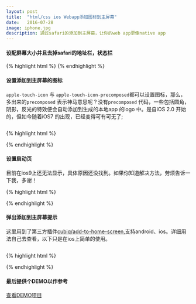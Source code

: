 ```yaml
---
layout: post
title:  "html/css ios Webapp添加图标到主屏幕"
date:   2016-07-28
image: iphone.jpg
description: 通过safari的添加到主屏幕，让你的web app更像native app
---
```


#### 设配屏幕大小并且去掉safari的地址栏，状态栏
{% highlight html %}
<meta name="viewport" content="width=device-width,
		initial-scale=1,maximum-scale=1,user-scalable=no">
<meta name="apple-mobile-web-app-capable" content="yes">
<meta name="apple-mobile-web-app-status-bar-style" content="black">
<meta name="format-detection" content="telephone=no">
{% endhighlight %}


#### 设置添加到主屏幕的图标
`apple-touch-icon` 与 `apple-touch-icon-precomposed`都可以设置图标，那么，多出来的`precomposed` 表示神马意思呢？没有`precomposed` 代码，一些包括圆角，阴影，反光的特效便会自动添加到生成的本地app 的logo 中。是自iOS 2.0 开始的，但如今随着iOS7 的出现，已经变得可有可无了;

<img src="{{ '/assets/img/posts/homescreen-icon.jpg' | prepend: site.baseurl }}" alt=""> 

{% highlight html %}
<!-- 自定义各种尺寸图标 ,这里偷懒一下就用一张 -->
<link rel="apple-touch-icon-precomposed" 
      sizes="144x144" href="imgs/icon.png">
<link rel="apple-touch-icon-precomposed" 
      sizes="114x114" href="imgs/icon.png">
<link rel="apple-touch-icon-precomposed" 
      sizes="72x72" href="imgs/icon.png">
<link rel="apple-touch-icon-precomposed" 
      sizes="57x57" href="imgs/icon.png">
{% endhighlight %}



#### 设置启动页
目前在ios9上还无法显示，具体原因还没找到。如果你知道解决方法，劳烦告诉一下我，多谢！


{% highlight html %}
<!-- 添加启动页 ios9暂无法显示 -->
<!-- iPhone -->
<link href="imgs/splash-320x460.png"
      media="(device-width: 320px) and (device-height: 480px) 
          and (-webkit-device-pixel-ratio: 1)"
      rel="apple-touch-startup-image">
<!-- iPhone (Retina) -->
<link href="imgs/splash-640x920.png"
      media="(device-width: 320px) and (device-height: 480px) 
          and (-webkit-device-pixel-ratio: 2)"
      rel="apple-touch-startup-image">
<!-- iPhone 5 -->
<link href="imgs/splash-640x1096.png"
      media="(device-width: 320px) and (device-height: 568px) 
          and (-webkit-device-pixel-ratio: 2)"
      rel="apple-touch-startup-image">
<!-- iOS 8 iPhone 6 (portrait) -->
<link href="imgs/splash-750x1294.png"
      media="(device-width: 375px) and (device-height: 667px) 
          and (orientation: portrait) 
          and (-webkit-device-pixel-ratio: 2)"
      rel="apple-touch-startup-image">
<!-- iOS 8 iPhone 6 (landscape) -->
<link href="imgs/splash-710x1334.jpg"
      media="(device-width: 375px) and (device-height: 667px) 
          and (orientation: landscape) 
          and (-webkit-device-pixel-ratio: 2)"
      rel="apple-touch-startup-image" >
<!-- iOS 8 iPhone 6 Plus (portrait) -->
<link href="imgs/splash-1242x2148.jpg"
      media="(device-width: 414px) and (device-height: 736px) 
      	  and (orientation: portrait) 
      	  and (-webkit-device-pixel-ratio: 3)"
      rel="apple-touch-startup-image" >
<!-- iOS 8 iPhone 6 Plus (landscape) -->
<link href="imgs/splash-1182x2208.jpg"
      media="(device-width: 414px) and (device-height: 736px) 
          and (orientation: landscape) 
          and (-webkit-device-pixel-ratio: 3)"
      rel="apple-touch-startup-image" >
<!-- iPad (portrait) -->
<link href="apple-touch-startup-image-768x1004.png"
      media="(device-width: 768px) and (device-height: 1024px)
         and (orientation: portrait)
         and (-webkit-device-pixel-ratio: 1)"
      rel="apple-touch-startup-image">
<!-- iPad (landscape) -->
<link href="apple-touch-startup-image-748x1024.png"
      media="(device-width: 768px) and (device-height: 1024px)
         and (orientation: landscape)
         and (-webkit-device-pixel-ratio: 1)"
      rel="apple-touch-startup-image">
<!-- iPad (Retina, portrait) -->
<link href="apple-touch-startup-image-1536x2008.png"
      media="(device-width: 768px) and (device-height: 1024px)
         and (orientation: portrait)
         and (-webkit-device-pixel-ratio: 2)"
      rel="apple-touch-startup-image">
<!-- iPad (Retina, landscape) -->
<link href="apple-touch-startup-image-1496x2048.png"
      media="(device-width: 768px) and (device-height: 1024px)
         and (orientation: landscape)
         and (-webkit-device-pixel-ratio: 2)"
      rel="apple-touch-startup-image">
{% endhighlight %}


#### 弹出添加到主屏幕提示
这里用到了第三方插件[cubiq/add-to-home-screen](http://cubiq.org/add-to-home-screen),支持android、ios。详细用法自己去查看，以下只是在ios上简单的使用。

<img src="{{ '/assets/img/posts/add-to-homescreen-tips.jpg' | prepend: site.baseurl }}" alt=""> 

{% highlight html %}
<!-- 添加提示插件 -->
<link rel="stylesheet" type="text/css" 
    href="addToHomescreen/css/addtohomescreen.css">
<script src="addToHomescreen/js/addtohomescreen.js"></script>

<script>
    <!-- 清除session,每次都弹出提示 -->
    addToHomescreen.removeSession();
    addToHomescreen();
</script>
{% endhighlight %}


#### 最后提供个DEMO以作参考
[查看DEMO项目](https://github.com/howedeng/safari-add-to-homescreen)





